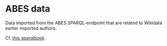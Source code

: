# ABES data

Data imported from the ABES SPARQL-endpoint that are related to Wikidata earlier imported authors.

Cf. [this sparqlbook](../sparqlbooks/wdt_available_information.sparqlbook.md)